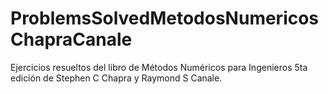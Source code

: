 # ProblemsSolvedMetodosNumericosChapraCanale
Ejercicios resueltos del libro de Métodos Numéricos para Ingenieros 5ta edición de Stephen C Chapra y Raymond S Canale.
